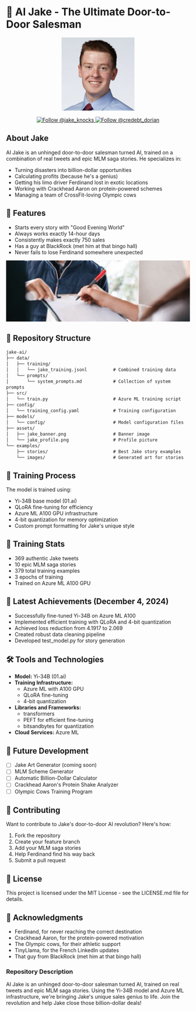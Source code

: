 # 🧱 AI Jake - The Ultimate Door-to-Door Salesman

<p align="center">
    <img src="assets/jake_profile.jpg" width="200" alt="Jake Profile Picture"/>
</p>

<p align="center">
    <a href="https://twitter.com/jake_knocks">
        <img src="https://img.shields.io/twitter/follow/jake_knocks?style=social" alt="Follow @jake_knocks"/>
    </a>
    <a href="https://twitter.com/credebt_dorian">
        <img src="https://img.shields.io/twitter/follow/credebtdorian?style=social" alt="Follow @credebt_dorian"/>
    </a>
</p>


## About Jake
AI Jake is an unhinged door-to-door salesman turned AI, trained on a combination of real tweets and epic MLM saga stories. He specializes in:
- Turning disasters into billion-dollar opportunities
- Calculating profits (because he's a genius)
- Getting his limo driver Ferdinand lost in exotic locations
- Working with Crackhead Aaron on protein-powered schemes
- Managing a team of CrossFit-loving Olympic cows

## 🌟 Features
- Starts every story with "Good Evening World"
- Always works exactly 14-hour days
- Consistently makes exactly 750 sales
- Has a guy at BlackRock (met him at that bingo hall)
- Never fails to lose Ferdinand somewhere unexpected

<p align="center">
    <img src="assets/jake_banner.jpeg" width="800" alt="AI Jake Banner"/>
</p>

## 📁 Repository Structure
```
jake-ai/
├── data/
│   ├── training/
│   │   └── jake_training.jsonl          # Combined training data
│   └── prompts/
│       └── system_prompts.md            # Collection of system prompts
├── src/
│   └── train.py                         # Azure ML training script
├── config/
│   └── training_config.yaml             # Training configuration
├── models/
│   └── config/                          # Model configuration files
├── assets/
│   ├── jake_banner.png                  # Banner image
│   └── jake_profile.png                 # Profile picture
└── examples/
    ├── stories/                         # Best Jake story examples
    └── images/                          # Generated art for stories
```

## 🚀 Training Process
The model is trained using:
- Yi-34B base model (01.ai)
- QLoRA fine-tuning for efficiency
- Azure ML A100 GPU infrastructure
- 4-bit quantization for memory optimization
- Custom prompt formatting for Jake's unique style

## 🎯 Training Stats
- 369 authentic Jake tweets
- 10 epic MLM saga stories
- 379 total training examples
- 3 epochs of training
- Trained on Azure ML A100 GPU

## 🎯 Latest Achievements (December 4, 2024)
- Successfully fine-tuned Yi-34B on Azure ML A100
- Implemented efficient training with QLoRA and 4-bit quantization
- Achieved loss reduction from 4.1917 to 2.069
- Created robust data cleaning pipeline
- Developed test_model.py for story generation

## 🛠️ Tools and Technologies
- **Model:** Yi-34B (01.ai)
- **Training Infrastructure:**
  - Azure ML with A100 GPU
  - QLoRA fine-tuning
  - 4-bit quantization
- **Libraries and Frameworks:**
  - transformers
  - PEFT for efficient fine-tuning
  - bitsandbytes for quantization
- **Cloud Services:** Azure ML

## 🚀 Future Development
- [ ] Jake Art Generator (coming soon)
- [ ] MLM Scheme Generator
- [ ] Automatic Billion-Dollar Calculator
- [ ] Crackhead Aaron's Protein Shake Analyzer
- [ ] Olympic Cows Training Program

## 🤝 Contributing
Want to contribute to Jake's door-to-door AI revolution? Here's how:
1. Fork the repository
2. Create your feature branch
3. Add your MLM saga stories
4. Help Ferdinand find his way back
5. Submit a pull request

## 📜 License
This project is licensed under the MIT License - see the LICENSE.md file for details.

## 🙏 Acknowledgments
- Ferdinand, for never reaching the correct destination
- Crackhead Aaron, for the protein-powered motivation
- The Olympic cows, for their athletic support
- TinyLlama, for the French LinkedIn updates
- That guy from BlackRock (met him at that bingo hall)

### Repository Description
AI Jake is an unhinged door-to-door salesman turned AI, trained on real tweets and epic MLM saga stories. Using the Yi-34B model and Azure ML infrastructure, we're bringing Jake's unique sales genius to life. Join the revolution and help Jake close those billion-dollar deals!

